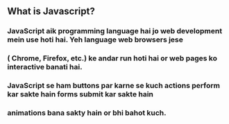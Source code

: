 ## What is Javascript?

### JavaScript aik programming language hai jo web development mein use hoti hai. Yeh language web browsers jese
### ( Chrome, Firefox, etc.) ke andar run hoti hai or web pages ko interactive banati hai. 
### JavaScript se ham buttons par karne se kuch actions perform kar sakte hain forms submit kar sakte hain
### animations bana sakty hain or bhi bahot kuch.
